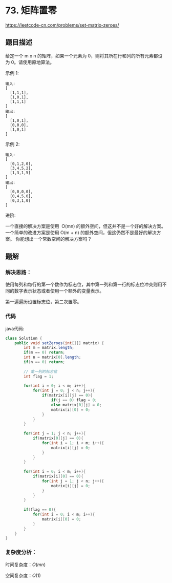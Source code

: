 # 73. 矩阵置零
https://leetcode-cn.com/problems/set-matrix-zeroes/

## 题目描述

给定一个 m x n 的矩阵，如果一个元素为 0，则将其所在行和列的所有元素都设为 0。请使用原地算法。

示例 1:
```
输入: 
[
  [1,1,1],
  [1,0,1],
  [1,1,1]
]
输出: 
[
  [1,0,1],
  [0,0,0],
  [1,0,1]
]
```

示例 2:
```
输入: 
[
  [0,1,2,0],
  [3,4,5,2],
  [1,3,1,5]
]
输出: 
[
  [0,0,0,0],
  [0,4,5,0],
  [0,3,1,0]
]
```

进阶:

一个直接的解决方案是使用  O(mn) 的额外空间，但这并不是一个好的解决方案。
一个简单的改进方案是使用 O(m + n) 的额外空间，但这仍然不是最好的解决方案。
你能想出一个常数空间的解决方案吗？

## 题解

### 解决思路：

使用每列和每行的第一个数作为标志位，其中第一列和第一行的标志位冲突则用不同的数字表示状态或者使用一个额外的变量表示。

第一遍遍历设置标志位，第二次置零。

### 代码

java代码:
~~~ java
class Solution {
    public void setZeroes(int[][] matrix) {
        int m = matrix.length;
        if(m == 0) return;
        int n = matrix[0].length;
        if(n == 0) return;
        
        // 第一列的标志位
        int flag = 1;
        
        for(int i = 0; i < m; i++){
            for(int j = 0; j < n; j++){
                if(matrix[i][j] == 0){
                    if(j == 0) flag = 0;
                    else matrix[0][j] = 0;
                    matrix[i][0] = 0;
                }
            }
        }
        
        for(int j = 1; j < n; j++){
            if(matrix[0][j] == 0){
                for(int i = 1; i < m; i++){
                    matrix[i][j] = 0;
                }
            }
        }
        
        for(int i = 0; i < m; i++){
            if(matrix[i][0] == 0){
                for(int j = 1; j < n; j++){
                    matrix[i][j] = 0;
                }
            }
        }
        
        if(flag == 0){
            for(int i = 0; i < m; i++){
                matrix[i][0] = 0;
            }
        }
    }
}
~~~

### 复杂度分析：

时间复杂度：$O(mn)$

空间复杂度：$O(1)$